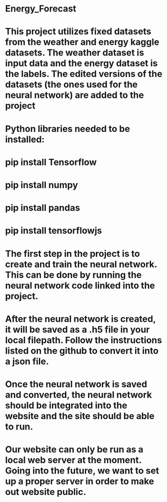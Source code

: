 # Energy_Forecast

# This project utilizes fixed datasets from the weather and energy kaggle datasets. The weather dataset is input data and the energy dataset is the labels. The edited versions of the datasets (the ones used for the neural network) are added to the project

# Python libraries needed to be installed:
#   pip install Tensorflow
#   pip install numpy
#   pip install pandas
#   pip install tensorflowjs

# The first step in the project is to create and train the neural network. This can be done by running the neural network code linked into the project. 
# After the neural network is created, it will be saved as a .h5 file in your local filepath. Follow the instructions listed on the github to convert it into a json file.
# Once the neural network is saved and converted, the neural network should be integrated into the website and the site should be able to run. 

# Our website can only be run as a local web server at the moment. Going into the future, we want to set up a proper server in order to make out website public.
